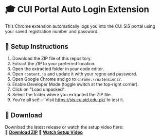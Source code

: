 # 🎓 CUI Portal Auto Login Extension

This Chrome extension automatically logs you into the CUI SIS portal using your saved registration number and password.

## 🔧 Setup Instructions


1. Download the ZIP file of this repository.
2. Extract the ZIP to your preferred location.
3. Open the extracted folder in your code editor.
4. Open `content.js` and update it with your regno and password.
5. Open Google Chrome and go to `chrome://extensions/`.
6. Enable Developer Mode (toggle switch at the top-right corner).
7. Click on "Load unpacked".
8. Select the folder where you extracted the ZIP file.
9. You're all set! ✅ Visit https://sis.cuiatd.edu.pk/ to test it.


## 📁 Download

Download the latest release or watch the setup video here:  
🔽 **[Download ZIP](https://github.com/Jalalkhan96/chrome-extensions/tree/main/code%20file)** 
 🔽 **[Watch Setup Video](https://github.com/Jalalkhan96/chrome-extensions/tree/main/video%20tutorial)**

